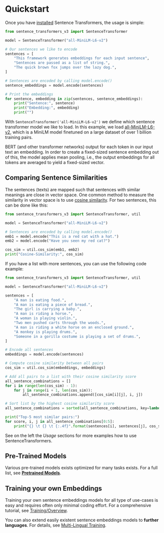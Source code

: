 # Quickstart
Once you have [installed](installation.md) Sentence Transformers, the usage is simple:
```python
from sentence_transformers_v3 import SentenceTransformer

model = SentenceTransformer("all-MiniLM-L6-v2")

# Our sentences we like to encode
sentences = [
    "This framework generates embeddings for each input sentence",
    "Sentences are passed as a list of string.",
    "The quick brown fox jumps over the lazy dog.",
]

# Sentences are encoded by calling model.encode()
sentence_embeddings = model.encode(sentences)

# Print the embeddings
for sentence, embedding in zip(sentences, sentence_embeddings):
    print("Sentence:", sentence)
    print("Embedding:", embedding)
    print("")
```


With `SentenceTransformer('all-MiniLM-L6-v2')` we define which sentence transformer model we like to load. In this example, we load [all-MiniLM-L6-v2](https://huggingface.co/sentence-transformers/all-MiniLM-L6-v2), which is a MiniLM model finetuned on a large dataset of over 1 billion training pairs.

BERT (and other transformer networks) output for each token in our input text an embedding. In order to create a fixed-sized sentence embedding out of this, the model applies mean pooling, i.e., the output embeddings for all tokens are averaged to yield a fixed-sized vector.

## Comparing Sentence Similarities

The sentences (texts) are mapped such that sentences with similar meanings are close in vector space. One common method to measure the similarity in vector space is to use [cosine similarity](https://en.wikipedia.org/wiki/Cosine_similarity). For two sentences, this can be done like this:

```python
from sentence_transformers_v3 import SentenceTransformer, util

model = SentenceTransformer("all-MiniLM-L6-v2")

# Sentences are encoded by calling model.encode()
emb1 = model.encode("This is a red cat with a hat.")
emb2 = model.encode("Have you seen my red cat?")

cos_sim = util.cos_sim(emb1, emb2)
print("Cosine-Similarity:", cos_sim)
```

If you have a list with more sentences, you can use the following code example:
```python
from sentence_transformers_v3 import SentenceTransformer, util

model = SentenceTransformer("all-MiniLM-L6-v2")

sentences = [
    "A man is eating food.",
    "A man is eating a piece of bread.",
    "The girl is carrying a baby.",
    "A man is riding a horse.",
    "A woman is playing violin.",
    "Two men pushed carts through the woods.",
    "A man is riding a white horse on an enclosed ground.",
    "A monkey is playing drums.",
    "Someone in a gorilla costume is playing a set of drums.",
]

# Encode all sentences
embeddings = model.encode(sentences)

# Compute cosine similarity between all pairs
cos_sim = util.cos_sim(embeddings, embeddings)

# Add all pairs to a list with their cosine similarity score
all_sentence_combinations = []
for i in range(len(cos_sim) - 1):
    for j in range(i + 1, len(cos_sim)):
        all_sentence_combinations.append([cos_sim[i][j], i, j])

# Sort list by the highest cosine similarity score
all_sentence_combinations = sorted(all_sentence_combinations, key=lambda x: x[0], reverse=True)

print("Top-5 most similar pairs:")
for score, i, j in all_sentence_combinations[0:5]:
    print("{} \t {} \t {:.4f}".format(sentences[i], sentences[j], cos_sim[i][j]))
```

See on the left the *Usage* sections for more examples how to use SentenceTransformers.

## Pre-Trained Models
Various pre-trained models exists optimized for many tasks exists. For a full list, see **[Pretrained Models](pretrained_models.md)**. 



## Training your own Embeddings

Training your own sentence embeddings models for all type of use-cases is easy and requires often only minimal coding effort. For a comprehensive tutorial, see [Training/Overview](training/overview.md).

You can also extend easily existent sentence embeddings models to **further languages**.  For details, see [Multi-Lingual Training](../examples/training/multilingual/README).
